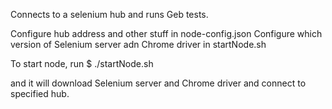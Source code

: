 Connects to a selenium hub and runs Geb tests.

Configure hub address and other stuff in node-config.json
Configure which version of Selenium server adn Chrome driver in startNode.sh

To start node, run
$ ./startNode.sh

and it will download Selenium server and Chrome driver and connect to specified hub.